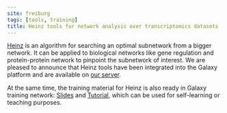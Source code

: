 ```yaml
---
site: freiburg
tags: [tools, training]
title: Heinz tools for network analysis over transcriptomics datasets
---
```


[Heinz](https://github.com/ls-cwi/heinz) is an algorithm for searching an optimal subnetwork from a bigger network. It can be applied to biological networks like gene regulation and protein-protein network to pinpoint the subnetwork of interest. We are pleased to announce that Heinz tools have been integrated into the Galaxy platform and are available on [our server](https://usegalaxy.eu).

At the same time, the training material for Heinz is also ready in Galaxy training network: [Slides](https://galaxyproject.github.io/training-material/topics/transcriptomics/tutorials/network-analysis-with-heinz/slides.html) and [Tutorial](https://galaxyproject.github.io/training-material/topics/transcriptomics/tutorials/network-analysis-with-heinz/tutorial.html), which can be used for self-learning or teaching purposes.
